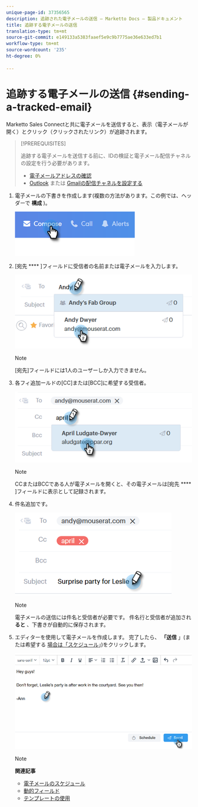 ```yaml
---
unique-page-id: 37356565
description: 追跡された電子メールの送信 — Marketto Docs — 製品ドキュメント
title: 追跡する電子メールの送信
translation-type: tm+mt
source-git-commit: e149133a5383faaef5e9c9b7775ae36e633ed7b1
workflow-type: tm+mt
source-wordcount: '235'
ht-degree: 0%

---
```



# 追跡する電子メールの送信 {#sending-a-tracked-email}

Marketto Sales Connectと共に電子メールを送信すると、表示（電子メールが開く）とクリック（クリックされたリンク）が追跡されます。

>[!PREREQUISITES]
>
>追跡する電子メールを送信する前に、IDの検証と電子メール配信チャネルの設定を行う必要があります。
>
>* [電子メールアドレスの確認](http://docs.marketo.com/x/ewPh)
>* [Outlook](http://docs.marketo.com/x/Z4AOAQ) または [Gmailの配信チャネルを設定する](http://docs.marketo.com/x/kYMOAQ)

>



1. 電子メールの下書きを作成します(複数の方法があります。この例では、ヘッダーで **構成** )。

   ![](assets/one.png)

1. [宛先 **** ]フィールドに受信者の名前または電子メールを入力します。

   ![](assets/two.png)

   >[!NOTE]
   >
   >[宛先]フィールドには1人のユーザーしか入力できません。

1. 各フィ追加ールドの[CC]または[BCC]に希望する受信者。

   ![](assets/three.png)

   >[!NOTE]
   >
   >CCまたはBCCである人が電子メールを開くと、その電子メールは[宛先 **** ]フィールドに表示として記録されます。

1. 件名追加です。

   ![](assets/four.png)

   >[!NOTE]
   >
   >電子メールの送信には件名と受信者が必要です。 件名行と受信者が追加され **ると** 、下書きが自動的に保存されます。

1. エディターを使用して電子メールを作成します。 完了したら、 **「送信** 」(または希望する [場合は「スケジュール](http://docs.marketo.com/x/GAQ6Ag)」)をクリックします。

   ![](assets/five.png)

   >[!NOTE]
   >
   >**関連記事**
   >
   >    
   >    
   >    * [電子メールのスケジュール](http://docs.marketo.com/x/GAQ6Ag)
   >    * [動的フィールド](http://docs.marketo.com/x/wwDb)
   >    * [テンプレートの使用](http://docs.marketo.com/display/DOCS/Templates)



